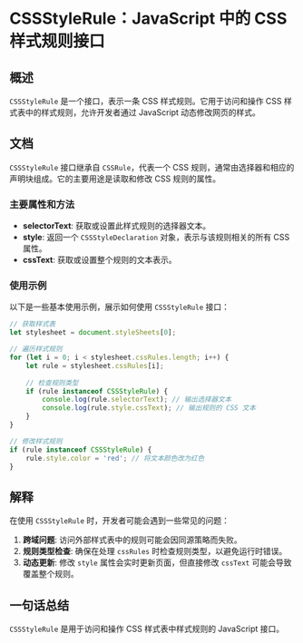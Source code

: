<!--
Meta Description: # CSSStyleRule：JavaScript 中的 CSS 样式规则接口 ## 概述 `CSSStyleRule` 是一个接口，表示一条 CSS 样式规则。它用于访问和操作 CSS 样式表中的样式规则，允许开发者通过 JavaScript 动态修改网页的样式。 ## 文档 `CSSStyleR...
Meta Keywords: cssstylerule, css, rule, javascript, style
-->

# CSSStyleRule：JavaScript 中的 CSS 样式规则接口

## 概述
`CSSStyleRule` 是一个接口，表示一条 CSS 样式规则。它用于访问和操作 CSS 样式表中的样式规则，允许开发者通过 JavaScript 动态修改网页的样式。

## 文档
`CSSStyleRule` 接口继承自 `CSSRule`，代表一个 CSS 规则，通常由选择器和相应的声明块组成。它的主要用途是读取和修改 CSS 规则的属性。

### 主要属性和方法
- **selectorText**: 获取或设置此样式规则的选择器文本。
- **style**: 返回一个 `CSSStyleDeclaration` 对象，表示与该规则相关的所有 CSS 属性。
- **cssText**: 获取或设置整个规则的文本表示。

### 使用示例
以下是一些基本使用示例，展示如何使用 `CSSStyleRule` 接口：

```javascript
// 获取样式表
let stylesheet = document.styleSheets[0];

// 遍历样式规则
for (let i = 0; i < stylesheet.cssRules.length; i++) {
    let rule = stylesheet.cssRules[i];
    
    // 检查规则类型
    if (rule instanceof CSSStyleRule) {
        console.log(rule.selectorText); // 输出选择器文本
        console.log(rule.style.cssText); // 输出规则的 CSS 文本
    }
}

// 修改样式规则
if (rule instanceof CSSStyleRule) {
    rule.style.color = 'red'; // 将文本颜色改为红色
}
```

## 解释
在使用 `CSSStyleRule` 时，开发者可能会遇到一些常见的问题：

1. **跨域问题**: 访问外部样式表中的规则可能会因同源策略而失败。
2. **规则类型检查**: 确保在处理 `cssRules` 时检查规则类型，以避免运行时错误。
3. **动态更新**: 修改 `style` 属性会实时更新页面，但直接修改 `cssText` 可能会导致覆盖整个规则。

## 一句话总结
`CSSStyleRule` 是用于访问和操作 CSS 样式表中样式规则的 JavaScript 接口。